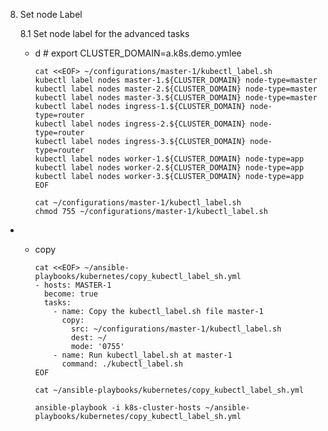8. Set node Label
    
    8.1 Set node label for the advanced tasks

    - d
          # export CLUSTER_DOMAIN=a.k8s.demo.ymlee  

          cat <<EOF> ~/configurations/master-1/kubectl_label.sh
          kubectl label nodes master-1.${CLUSTER_DOMAIN} node-type=master
          kubectl label nodes master-2.${CLUSTER_DOMAIN} node-type=master
          kubectl label nodes master-3.${CLUSTER_DOMAIN} node-type=master
          kubectl label nodes ingress-1.${CLUSTER_DOMAIN} node-type=router
          kubectl label nodes ingress-2.${CLUSTER_DOMAIN} node-type=router
          kubectl label nodes ingress-3.${CLUSTER_DOMAIN} node-type=router
          kubectl label nodes worker-1.${CLUSTER_DOMAIN} node-type=app
          kubectl label nodes worker-2.${CLUSTER_DOMAIN} node-type=app
          kubectl label nodes worker-3.${CLUSTER_DOMAIN} node-type=app
          EOF
          
          cat ~/configurations/master-1/kubectl_label.sh
          chmod 755 ~/configurations/master-1/kubectl_label.sh


  -   
    - copy

          cat <<EOF> ~/ansible-playbooks/kubernetes/copy_kubectl_label_sh.yml
          - hosts: MASTER-1
            become: true
            tasks: 
              - name: Copy the kubectl_label.sh file master-1
                copy: 
                  src: ~/configurations/master-1/kubectl_label.sh
                  dest: ~/
                  mode: '0755'
              - name: Run kubectl_label.sh at master-1
                command: ./kubectl_label.sh
          EOF

          cat ~/ansible-playbooks/kubernetes/copy_kubectl_label_sh.yml

          ansible-playbook -i k8s-cluster-hosts ~/ansible-playbooks/kubernetes/copy_kubectl_label_sh.yml

